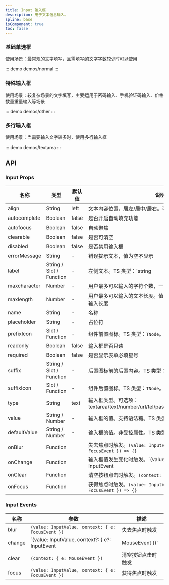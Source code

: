 ```yaml
---
title: Input 输入框
description: 用于文本信息输入。
spline: base
isComponent: true
toc: false
---
```


### 基础单选框

使用场景：最常规的文字填写，且需填写的文字字数较少时可以使用

::: demo demos/normal
:::

### 特殊输入框

使用场景：较复杂场景的文字填写，主要运用于密码输入、手机验证码输入、价格数量重量输入等场景

::: demo demos/other
:::

### 多行输入框

使用场景：当需要输入文字较多时，使用多行输入框

::: demo demos/textarea
:::

## API
### Input Props

名称 | 类型 | 默认值 | 说明 | 必传
-- | -- | -- | -- | --
align | String | left | 文本内容位置，居左/居中/居右。可选项：left/center/right | N
autocomplete | Boolean | false | 是否开启自动填充功能 | N
autofocus | Boolean | false | 自动聚焦 | N
clearable | Boolean | false | 是否可清空 | N
disabled | Boolean | false | 是否禁用输入框 | N
errorMessage | String | - | 错误提示文本，值为空不显示 | N
label | String / Slot / Function | - | 左侧文本。TS 类型：`string | TNode`。[通用类型定义](https://github.com/Tencent/tdesign-mobile-vue/blob/develop/src/common.ts) | N
maxcharacter | Number | - | 用户最多可以输入的字符个数，一个中文汉字表示两个字符长度 | N
maxlength | Number | - | 用户最多可以输入的文本长度。值小于等于 0 的时候，则不限制输入长度 | N
name | String | - | 名称 | N
placeholder | String | - | 占位符 | N
prefixIcon | Slot / Function | - | 组件前置图标。TS 类型：`TNode`。[通用类型定义](https://github.com/Tencent/tdesign-mobile-vue/blob/develop/src/common.ts) | N
readonly | Boolean | false | 输入框是否只读 | N
required | Boolean | false | 是否显示表单必填星号 | N
suffix | String / Slot / Function | - | 后置图标前的后置内容。TS 类型：`string | TNode`。[通用类型定义](https://github.com/Tencent/tdesign-mobile-vue/blob/develop/src/common.ts) | N
suffixIcon | Slot / Function | - | 组件后置图标。TS 类型：`TNode`。[通用类型定义](https://github.com/Tencent/tdesign-mobile-vue/blob/develop/src/common.ts) | N
type | String | text | 输入框类型。可选项：textarea/text/number/url/tel/password/search/submit/hidden | N
value | String / Number | - | 输入框的值。支持语法糖。TS 类型：`InputValue`。[详细类型定义](https://github.com/Tencent/tdesign-mobile-vue/tree/develop/src/input/type.ts) | N
defaultValue | String / Number | - | 输入框的值。非受控属性。TS 类型：`InputValue`。[详细类型定义](https://github.com/Tencent/tdesign-mobile-vue/tree/develop/src/input/type.ts) | N
onBlur | Function |  | 失去焦点时触发。`(value: InputValue, context: { e: FocusEvent }) => {}` | N
onChange | Function |  | 输入框值发生变化时触发。`(value: InputValue, context?: { e?: InputEvent | MouseEvent }) => {}` | N
onClear | Function |  | 清空按钮点击时触发。`(context: { e: MouseEvent }) => {}` | N
onFocus | Function |  | 获得焦点时触发。`(value: InputValue, context: { e: FocusEvent }) => {}` | N

### Input Events

名称 | 参数 | 描述
-- | -- | --
blur | `(value: InputValue, context: { e: FocusEvent })` | 失去焦点时触发
change | `(value: InputValue, context?: { e?: InputEvent | MouseEvent })` | 输入框值发生变化时触发
clear | `(context: { e: MouseEvent })` | 清空按钮点击时触发
focus | `(value: InputValue, context: { e: FocusEvent })` | 获得焦点时触发
